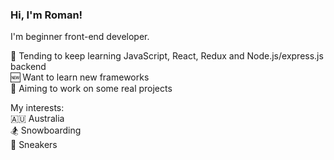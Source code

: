 ### Hi, I'm Roman!
I'm beginner front-end developer.  

📖 Tending to keep learning JavaScript, React, Redux and Node.js/express.js backend  
🆕 Want to learn new frameworks  
🎯 Aiming to work on some real projects

My interests:  
🇦🇺 Australia  
🏂 Snowboarding  
👟 Sneakers
